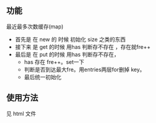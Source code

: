 ## 功能

最近最多次数缓存(map)


- 首先是 在 new 的 时候 初始化 size 之类的东西
- 接下来 是 get 的时候 用has 判断存不存在 ，存在就fre++ 
- 最后是 在 put 的时候 用has 判断存不存在，
    - has 存在 fre++。set一下
    - 判断是否到达最大fre。用entries两层for删掉 key。
    - 最后统一初始化


## 使用方法

见 html 文件